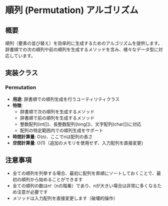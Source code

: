 # 順列 (Permutation) アルゴリズム

## 概要

順列（要素の並び替え）を効率的に生成するためのアルゴリズムを提供します。辞書順での次の順列や前の順列を生成するメソッドを含み、様々なデータ型に対応しています。

## 実装クラス

### Permutation

- **用途**: 辞書順での順列生成を行うユーティリティクラス
- **特徴**:
	- 辞書順で次の順列を生成するメソッド
	- 辞書順で前の順列を生成するメソッド
	- 整数配列(int[])、長整数配列(long[])、文字配列(char[])に対応
	- 配列の特定範囲内での順列生成をサポート
- **時間計算量**: O(n)、ここでnは配列の長さ
- **空間計算量**: O(1)（追加のメモリを使用せず、入力配列を直接変更）

## 注意事項

- 全ての順列を列挙する場合、最初に配列を昇順にソートしておくことで、最初の順列から始めることができます
- 全ての順列の数はn!（nの階乗）であり、nが大きい場合は非常に多くなるため注意が必要です
- メソッドは入力配列を直接変更します（破壊的操作）